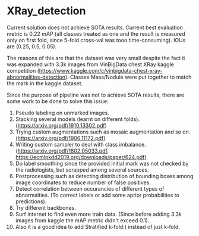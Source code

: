 # XRay_detection

Current solution does not achieve SOTA results. Current best evaluation metric is 0.22 mAP (all classes treated as one and the result is measured only on first fold, since 5-fold cross-val was tooo time-consuming). IOUs are (0.25, 0.5, 0.05).

The reasons of this are that the dataset was very small despite the fact it was expanded with 3.3k images from VinBigData chest XRay kaggle competition (https://www.kaggle.com/c/vinbigdata-chest-xray-abnormalities-detection). Classes Mass/Nodule were put together to match the mark in the kaggle dataset.

Since the purpose of pipeline was not to achieve SOTA results, there are some work to be done to solve this issue:
1) Pseudo labeling on unmarked images.
2) Stacking several models (learnt on different folds). (https://arxiv.org/pdf/1910.13302.pdf)
3) Trying custom augmentations such as mosaic augmentation and so on. (https://arxiv.org/pdf/1906.11172.pdf)
4) Writing custom sampler to deal with class imbalance. (https://arxiv.org/pdf/1802.05033.pdf, https://ecmlpkdd2019.org/downloads/paper/624.pdf)
5) Do label smoothing since the provided initial mark was not checked by the radiologists, but scrapped among several sources.
6) Postprocessing such as detecting distribution of bounding boxes among image coordinates to reduce number of false positives.
7) Detect correlation between occurancies of different types of abnormalties. (To correct labels or add some aprior probabilities to predictions).
8) Try different backbones.
9) Surf internet to find even more train data. (Since before adding 3.3k images from kaggle the mAP metric didn't exceed 0.1).
10) Also it is a good idea to add Stratified k-fold:) instead of just k-fold.
